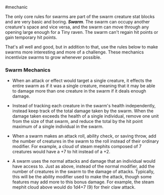  #mechanic 

The only core rules for swarms are part of the swarm creature stat blocks and are very basic and boring.
	***Swarm***. The swarm can occupy another creature's space and vice versa, and the swarm can move through any opening large enough for a Tiny raven. The swarm can't regain hit points or gain temporary hit points.

That's all well and good, but in addition to that, use the rules below to make swarms more interesting and more of a challenge. These mechanics incentivize swarms to grow whenever possible.

### Swarm Mechanics

 - When an attack or effect would target a single creature, it effects the entire swarm as if it was a single creature, meaning that it may be able to damage more than one creature in the swarm if it deals enough damage.

 - Instead of tracking each creature in the swarm's health independently, instead keep track of the total damage taken by the swarm. When the damage taken exceeds the health of a single individual, remove one unit from the size of that swarm, and reduce the total by the hit point maximum of a single individual in the swarm.

 - When a swarm makes an attack roll, ability check, or saving throw, add the number of creatures in the swarm to the roll instead of their ordinary modifier. For example, a cloud of steam mephits composed of 7 creatures would have a +7 to hit instead of a +2.

 - A swarm uses the normal attacks and damage that an individual would have access to. Just as above, instead of the normal modifier, add the number of creatures in the swarm to the damage of attacks. Typically, this will be the ability modifier used to make the attack, though some features may add more to this bonus damage. For example, the steam mephit cloud above would do 1d4+7 (9) for their claw attack.
